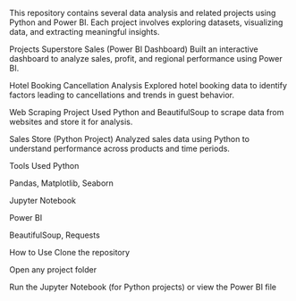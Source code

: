 This repository contains several data analysis and related projects using Python and Power BI. Each project involves exploring datasets, visualizing data, and extracting meaningful insights.

Projects
Superstore Sales (Power BI Dashboard)
Built an interactive dashboard to analyze sales, profit, and regional performance using Power BI.

Hotel Booking Cancellation Analysis
Explored hotel booking data to identify factors leading to cancellations and trends in guest behavior.

Web Scraping Project
Used Python and BeautifulSoup to scrape data from websites and store it for analysis.

Sales Store (Python Project)
Analyzed sales data using Python to understand performance across products and time periods.

Tools Used
Python

Pandas, Matplotlib, Seaborn

Jupyter Notebook

Power BI

BeautifulSoup, Requests

How to Use
Clone the repository

Open any project folder

Run the Jupyter Notebook (for Python projects) or view the Power BI file

